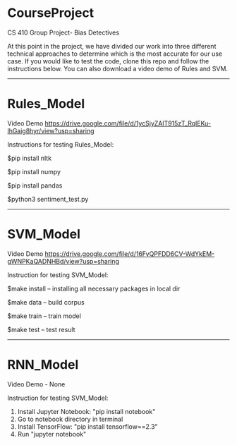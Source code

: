 # CourseProject
CS 410 Group Project- Bias Detectives

At this point in the project, we have divided our work into three different technical approaches to determine which is the most accurate for our use case.  If you would like to test the code, clone this repo and follow the instructions below.  You can also download a video demo of Rules and SVM.  

------------------------------

# Rules_Model

Video Demo
https://drive.google.com/file/d/1ycSjyZAlT915zT_RqlEKu-lhGaig8hyr/view?usp=sharing 

Instructions for testing Rules_Model:

$pip install nltk

$pip install numpy

$pip install pandas

$python3 sentiment_test.py

------------------------------

# SVM_Model

Video Demo
https://drive.google.com/file/d/16FyQPFDD6CV-WdYkEM-gWNPKaQADNHBd/view?usp=sharing

Instruction for testing SVM_Model: 

$make install – installing all necessary packages in local dir 

$make data – build corpus 

$make train – train model 

$make test – test result  


------------------------------

# RNN_Model

Video Demo - None

Instruction for testing SVM_Model: 

1. Install Jupyter Notebook: "pip install notebook"
2. Go to notebook directory in terminal
3. Install TensorFlow: "pip install tensorflow==2.3"
4. Run "jupyter notebook"